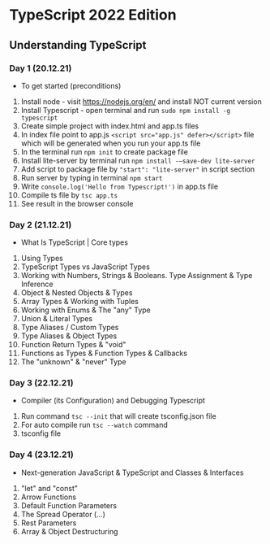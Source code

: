 # TypeScript 2022 Edition
## Understanding TypeScript
### Day 1 (20.12.21) 
- To get started (preconditions)
1. Install node - visit https://nodejs.org/en/ and install NOT current version
2. Install Typescript - open terminal and run `sudo npm install -g typescript`
3. Create simple project with index.html and app.ts files
4. In index file point to app.js `<script src="app.js" defer></script>` file which will be generated when you run your app.ts file
5. In the terminal run `npm init` to create package file
6. Install lite-server by terminal run `npm install -—save-dev lite-server`
7. Add script to package file by `"start": "lite-server"` in script section
8. Run server by typing in terminal `npm start`
9. Write `console.log('Hello from Typescript!')` in app.ts file
10. Compile ts file by `tsc app.ts`
11. See result in the browser console

### Day 2 (21.12.21)
- What Is TypeScript | Core types
1. Using Types 
2. TypeScript Types vs JavaScript Types 
3. Working with Numbers, Strings & Booleans. Type Assignment & Type Inference
4. Object & Nested Objects & Types
5. Array Types & Working with Tuples
6. Working with Enums & The "any" Type
7. Union & Literal Types
8. Type Aliases / Custom Types
9. Type Aliases & Object Types
10. Function Return Types & "void"
11. Functions as Types & Function Types & Callbacks
12. The "unknown" & "never" Type

### Day 3 (22.12.21)
- Compiler (its Configuration) and Debugging Typescript
1. Run command `tsc --init` that will create tsconfig.json file
2. For auto compile run `tsc --watch` command
3. tsconfig file

### Day 4 (23.12.21)
- Next-generation JavaScript & TypeScript and Classes & Interfaces
1. "let" and "const" 
2. Arrow Functions
3. Default Function Parameters
4. The Spread Operator (...)
5. Rest Parameters
6. Array & Object Destructuring

